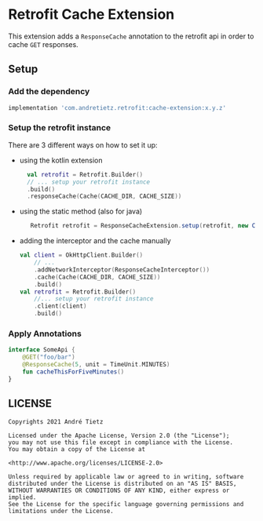 # Retrofit Cache Extension
This extension adds a `ResponseCache` annotation to the retrofit api in order to cache `GET` responses.

## Setup
### Add the dependency
```groovy
implementation 'com.andretietz.retrofit:cache-extension:x.y.z'
```
### Setup the retrofit instance
There are 3 different ways on how to set it up:
* using the kotlin extension
  ```kotlin
    val retrofit = Retrofit.Builder()
    // ... setup your retrofit instance
    .build()
    .responseCache(Cache(CACHE_DIR, CACHE_SIZE))
  ```
* using the static method (also for java)
     ```java
        Retrofit retrofit = ResponseCacheExtension.setup(retrofit, new Cache(CACHE_DIR, CACHE_SIZE)); 
    ```
* adding the interceptor and the cache manually
    ```kotlin
    val client = OkHttpClient.Builder()
        // ...
        .addNetworkInterceptor(ResponseCacheInterceptor())
        .cache(Cache(CACHE_DIR, CACHE_SIZE))
        .build()
    val retrofit = Retrofit.Builder()
        //... setup your retrofit instance
        .client(client)
        .build()
    ```
### Apply Annotations
```kotlin
interface SomeApi {
    @GET("foo/bar")
    @ResponseCache(5, unit = TimeUnit.MINUTES)
    fun cacheThisForFiveMinutes()
}
```

## LICENSE
```
Copyrights 2021 André Tietz

Licensed under the Apache License, Version 2.0 (the "License");
you may not use this file except in compliance with the License.
You may obtain a copy of the License at

<http://www.apache.org/licenses/LICENSE-2.0>

Unless required by applicable law or agreed to in writing, software
distributed under the License is distributed on an "AS IS" BASIS,
WITHOUT WARRANTIES OR CONDITIONS OF ANY KIND, either express or implied.
See the License for the specific language governing permissions and
limitations under the License.
```
